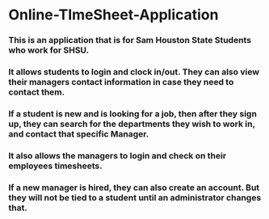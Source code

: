 # Online-TImeSheet-Application

### This is an application that is for Sam Houston State Students who work for SHSU. 
### It allows students to login and clock in/out. They can also view their managers contact information in case they need to contact them. 
### If a student is new and is looking for a job, then after they sign up, they can search for the departments they wish to work in, and contact that specific Manager.

### It also allows the managers to login and check on their employees timesheets. 
### If a new manager is hired, they can also create an account. But they will not be tied to a student until an administrator changes that.
